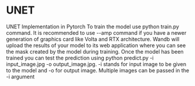 # UNET
UNET Implementation in Pytorch
To train the model use python train.py command. It is recommended to use --amp command if you have a newer generation of graphics card like Volta and RTX architecture.
Wandb will upload the results of your model to its web application where you can see the mask created by the model during training.
Once the model has been trained you can test the prediction using python predict.py -i input_image.jpg -o output_image.jpg.
-i stands for input image to be given to the model and -o for output image. Multiple images can be passed in the -i argument
